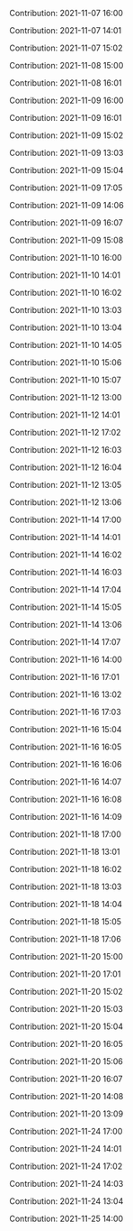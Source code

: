 Contribution: 2021-11-07 16:00

Contribution: 2021-11-07 14:01

Contribution: 2021-11-07 15:02

Contribution: 2021-11-08 15:00

Contribution: 2021-11-08 16:01

Contribution: 2021-11-09 16:00

Contribution: 2021-11-09 16:01

Contribution: 2021-11-09 15:02

Contribution: 2021-11-09 13:03

Contribution: 2021-11-09 15:04

Contribution: 2021-11-09 17:05

Contribution: 2021-11-09 14:06

Contribution: 2021-11-09 16:07

Contribution: 2021-11-09 15:08

Contribution: 2021-11-10 16:00

Contribution: 2021-11-10 14:01

Contribution: 2021-11-10 16:02

Contribution: 2021-11-10 13:03

Contribution: 2021-11-10 13:04

Contribution: 2021-11-10 14:05

Contribution: 2021-11-10 15:06

Contribution: 2021-11-10 15:07

Contribution: 2021-11-12 13:00

Contribution: 2021-11-12 14:01

Contribution: 2021-11-12 17:02

Contribution: 2021-11-12 16:03

Contribution: 2021-11-12 16:04

Contribution: 2021-11-12 13:05

Contribution: 2021-11-12 13:06

Contribution: 2021-11-14 17:00

Contribution: 2021-11-14 14:01

Contribution: 2021-11-14 16:02

Contribution: 2021-11-14 16:03

Contribution: 2021-11-14 17:04

Contribution: 2021-11-14 15:05

Contribution: 2021-11-14 13:06

Contribution: 2021-11-14 17:07

Contribution: 2021-11-16 14:00

Contribution: 2021-11-16 17:01

Contribution: 2021-11-16 13:02

Contribution: 2021-11-16 17:03

Contribution: 2021-11-16 15:04

Contribution: 2021-11-16 16:05

Contribution: 2021-11-16 16:06

Contribution: 2021-11-16 14:07

Contribution: 2021-11-16 16:08

Contribution: 2021-11-16 14:09

Contribution: 2021-11-18 17:00

Contribution: 2021-11-18 13:01

Contribution: 2021-11-18 16:02

Contribution: 2021-11-18 13:03

Contribution: 2021-11-18 14:04

Contribution: 2021-11-18 15:05

Contribution: 2021-11-18 17:06

Contribution: 2021-11-20 15:00

Contribution: 2021-11-20 17:01

Contribution: 2021-11-20 15:02

Contribution: 2021-11-20 15:03

Contribution: 2021-11-20 15:04

Contribution: 2021-11-20 16:05

Contribution: 2021-11-20 15:06

Contribution: 2021-11-20 16:07

Contribution: 2021-11-20 14:08

Contribution: 2021-11-20 13:09

Contribution: 2021-11-24 17:00

Contribution: 2021-11-24 14:01

Contribution: 2021-11-24 17:02

Contribution: 2021-11-24 14:03

Contribution: 2021-11-24 13:04

Contribution: 2021-11-25 14:00


